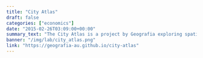 ```yaml
---
title: "City Atlas"
draft: false
categories: ["economics"]
date: "2015-02-26T03:09:00+00:00"
summary_text: "The City Atlas is a project by Geografia exploring spatial patterns across metropolitan areas. It is designed to illustrate current and future employment and service accessibility."
banner: "/img/lab/city_atlas.png"
link: "https://geografia-au.github.io/city-atlas"
---
```

